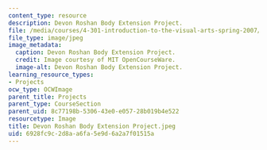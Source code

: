 ```yaml
---
content_type: resource
description: Devon Roshan Body Extension Project.
file: /media/courses/4-301-introduction-to-the-visual-arts-spring-2007/6928fc9c2d8aa6fa5e9d6a2a7f01515a_DevonRoshanBodyExtensionProject.jpeg
file_type: image/jpeg
image_metadata:
  caption: Devon Roshan Body Extension Project.
  credit: Image courtesy of MIT OpenCourseWare.
  image-alt: Devon Roshan Body Extension Project.
learning_resource_types:
- Projects
ocw_type: OCWImage
parent_title: Projects
parent_type: CourseSection
parent_uid: 8c77198b-5306-43e0-e057-28b019b4e522
resourcetype: Image
title: Devon Roshan Body Extension Project.jpeg
uid: 6928fc9c-2d8a-a6fa-5e9d-6a2a7f01515a
---
```

